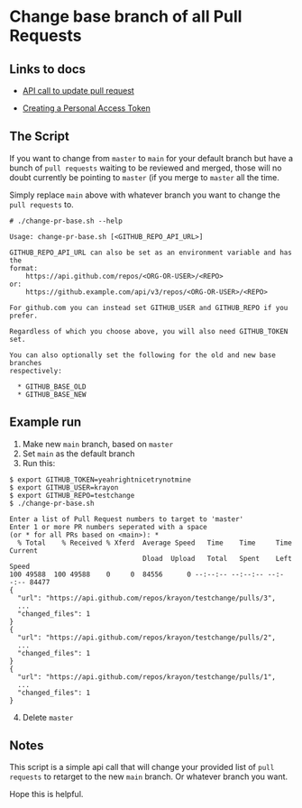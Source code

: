 # Change base branch of all Pull Requests #

## Links to docs ##

* [API call to update pull request](https://developer.github.com/v3/pulls/#update-a-pull-request)

* [Creating a Personal Access Token](https://help.github.com/en/github/authenticating-to-github/creating-a-personal-access-token-for-the-command-line#creating-a-token)

## The Script ##

If you want to change from `master` to `main` for your default branch but have
a bunch of `pull requests` waiting to be reviewed and merged, those will no
doubt currently be pointing to `master` (if you merge to `master` all the time.

Simply replace `main` above with whatever branch you want to change the `pull
requests` to.

```
# ./change-pr-base.sh --help

Usage: change-pr-base.sh [<GITHUB_REPO_API_URL>]

GITHUB_REPO_API_URL can also be set as an environment variable and has the
format:
    https://api.github.com/repos/<ORG-OR-USER>/<REPO>
or:
    https://github.example.com/api/v3/repos/<ORG-OR-USER>/<REPO>

For github.com you can instead set GITHUB_USER and GITHUB_REPO if you prefer.

Regardless of which you choose above, you will also need GITHUB_TOKEN set.

You can also optionally set the following for the old and new base branches
respectively:

  * GITHUB_BASE_OLD
  * GITHUB_BASE_NEW

```

## Example run ##

1. Make new `main` branch, based on `master`
2. Set `main` as the default branch
3. Run this:

```
$ export GITHUB_TOKEN=yeahrightnicetrynotmine
$ export GITHUB_USER=krayon
$ export GITHUB_REPO=testchange
$ ./change-pr-base.sh

Enter a list of Pull Request numbers to target to 'master'
Enter 1 or more PR numbers seperated with a space
(or * for all PRs based on <main>): *
  % Total    % Received % Xferd  Average Speed   Time    Time     Time  Current
                                 Dload  Upload   Total   Spent    Left  Speed
100 49588  100 49588    0     0  84556      0 --:--:-- --:--:-- --:--:-- 84477
{
  "url": "https://api.github.com/repos/krayon/testchange/pulls/3",
  ...
  "changed_files": 1
}
{
  "url": "https://api.github.com/repos/krayon/testchange/pulls/2",
  ...
  "changed_files": 1
}
{
  "url": "https://api.github.com/repos/krayon/testchange/pulls/1",
  ...
  "changed_files": 1
}
```

4. Delete `master`

## Notes ##

This script is a simple api call that will change your provided list of `pull
requests` to retarget to the new `main` branch. Or whatever branch you want.

Hope this is helpful.
